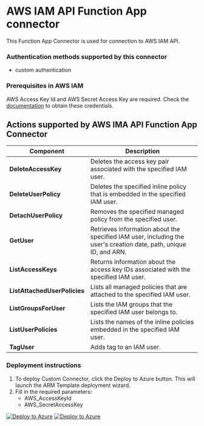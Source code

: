 # AWS IAM API Function App connector

This Function App Connector is used for connection to AWS IAM API.

### Authentication methods supported by this connector

* custom authentication

### Prerequisites in AWS IAM

AWS Access Key Id and AWS Secret Access Key are required. Check the [documentation](https://docs.aws.amazon.com/IAM/latest/UserGuide/id_credentials_access-keys.html) to obtain these credentials.

## Actions supported by AWS IMA API Function App Connector

| **Component** | **Description** |
| --------- | -------------- |
| **DeleteAccessKey** | Deletes the access key pair associated with the specified IAM user. |
| **DeleteUserPolicy** | Deletes the specified inline policy that is embedded in the specified IAM user. |
| **DetachUserPolicy** | Removes the specified managed policy from the specified user. |
| **GetUser** | Retrieves information about the specified IAM user, including the user's creation date, path, unique ID, and ARN. |
| **ListAccessKeys** | Returns information about the access key IDs associated with the specified IAM user. |
| **ListAttachedUserPolicies** | Lists all managed policies that are attached to the specified IAM user. |
| **ListGroupsForUser** | Lists the IAM groups that the specified IAM user belongs to. |
| **ListUserPolicies** | Lists the names of the inline policies embedded in the specified IAM user. |
| **TagUser** | Adds tag to an IAM user. |


### Deployment instructions

1. To deploy Custom Connector, click the Deploy to Azure button. This will launch the ARM Template deployment wizard.
2. Fill in the required parameters:
    - AWS_AccessKeyId 
    - AWS_SecretAccessKey

[![Deploy to Azure](https://aka.ms/deploytoazurebutton)](https://portal.azure.com/#create/Microsoft.Template/uri/https%3A%2F%2Fraw.githubusercontent.com%2FAzure%2FAzure-Sentinel%2Fmaster%2FSolutions%2FAWS_IAM%2FPlaybooks%2FAWS_IAM_FunctionAppConnector%2Fazuredeploy.json) [![Deploy to Azure](https://aka.ms/deploytoazuregovbutton)](https://portal.azure.us/#create/Microsoft.Template/uri/https%3A%2F%2Fraw.githubusercontent.com%2FAzure%2FAzure-Sentinel%2Fmaster%2FSolutions%2FAWS_IAM%2FPlaybooks%2FAWS_IAM_FunctionAppConnector%2Fazuredeploy.json)